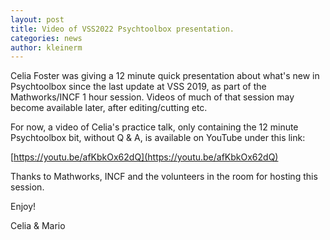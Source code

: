 ```yaml
---
layout: post
title: Video of VSS2022 Psychtoolbox presentation.
categories: news
author: kleinerm
---
```


Celia Foster was giving a 12 minute quick presentation about what's new
in Psychtoolbox since the last update at VSS 2019, as part of the
Mathworks/INCF 1 hour session. Videos of much of that session may become
available later, after editing/cutting etc.

For now, a video of Celia's practice talk, only containing the 12 minute
Psychtoolbox bit, without Q & A, is available on YouTube under this link:

[https://youtu.be/afKbkOx62dQ](https://youtu.be/afKbkOx62dQ)

Thanks to Mathworks, INCF and the volunteers in the room for hosting
this session.

Enjoy!

Celia & Mario

